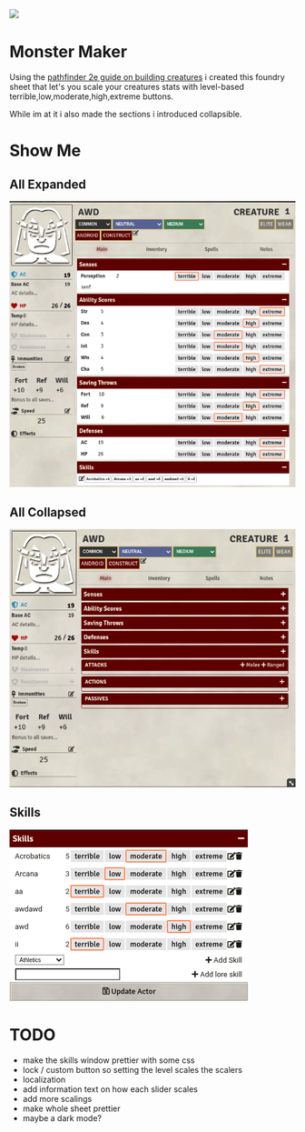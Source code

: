 ![](https://img.shields.io/badge/Foundry-v0.8.6-informational)
<!--- Downloads @ Latest Badge -->
<!--- replace <user>/<repo> with your username/repository -->
<!--- ![Latest Release Download Count](https://img.shields.io/github/downloads/sum-catnip/monster-maker/latest/module.zip) -->

<!--- Forge Bazaar Install % Badge -->
<!--- replace <your-module-name> with the `name` in your manifest -->
<!--- ![Forge Installs](https://img.shields.io/badge/dynamic/json?label=Forge%20Installs&query=package.installs&suffix=%25&url=https%3A%2F%2Fforge-vtt.com%2Fapi%2Fbazaar%2Fpackage%2Fmonster-maker&colorB=4aa94a) -->

# Monster Maker

Using the [pathfinder 2e guide on building creatures](https://2e.aonprd.com/Rules.aspx?ID=995)
i created this foundry sheet that let's you scale your creatures stats with
level-based terrible,low,moderate,high,extreme buttons.

While im at it i also made the sections i introduced collapsible.

# Show Me

## All Expanded
![screenshot expanded](scrots/expanded.png)

## All Collapsed
![screenshot collapsed](scrots/collapsed.png)

## Skills
![screenshot skills](scrots/skills.png)

# TODO

- make the skills window prettier with some css
- lock / custom button so setting the level scales the scalers
- localization
- add information text on how each slider scales
- add more scalings
- make whole sheet prettier
- maybe a dark mode?
